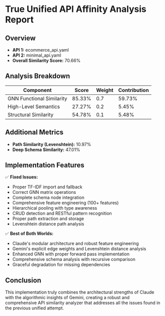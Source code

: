 
# True Unified API Affinity Analysis Report

## Overview
- **API 1:** ecommerce_api.yaml
- **API 2:** minimal_api.yaml
- **Overall Similarity Score:** 70.66%

## Analysis Breakdown

| Component                 | Score     | Weight  | Contribution |
|---------------------------|-----------|---------|--------------|
| GNN Functional Similarity | 85.33% | 0.7     | 59.73%      |
| High-Level Semantics      | 27.27% | 0.2 | 5.45%      |
| Structural Similarity     | 54.78% | 0.1 | 5.48%      |

## Additional Metrics
- **Path Similarity (Levenshtein):** 10.97%
- **Deep Schema Similarity:** 47.01%

## Implementation Features
✅ **Fixed Issues:**
- Proper TF-IDF import and fallback
- Correct GNN matrix operations
- Complete schema node integration
- Comprehensive feature engineering (100+ features)
- Hierarchical pooling with type awareness
- CRUD detection and RESTful pattern recognition
- Proper path extraction and storage
- Levenshtein distance path analysis

✅ **Best of Both Worlds:**
- Claude's modular architecture and robust feature engineering
- Gemini's explicit edge weights and Levenshtein distance analysis
- Enhanced GNN with proper forward pass implementation
- Comprehensive schema analysis with recursive comparison
- Graceful degradation for missing dependencies

## Conclusion
This implementation truly combines the architectural strengths of Claude with the 
algorithmic insights of Gemini, creating a robust and comprehensive API similarity 
analyzer that addresses all the issues found in the previous unified attempt.
